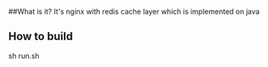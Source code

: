 ##What is it?
It's nginx with redis cache layer which is implemented on java
## How to build
sh run.sh
